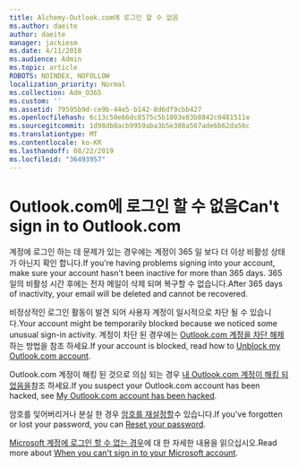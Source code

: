 ```yaml
---
title: Alchemy-Outlook.com에 로그인 할 수 없음
ms.author: daeite
author: daeite
manager: jackiesm
ms.date: 4/11/2018
ms.audience: Admin
ms.topic: article
ROBOTS: NOINDEX, NOFOLLOW
localization_priority: Normal
ms.collection: Adm_O365
ms.custom: ''
ms.assetid: 79595b9d-ce9b-44e5-b142-8d6df9cbb427
ms.openlocfilehash: 6c13c50e66dc8575c5b1803e83b8842c0481511e
ms.sourcegitcommit: 1d98db8acb9959aba3b5e308a567ade6b62da56c
ms.translationtype: MT
ms.contentlocale: ko-KR
ms.lasthandoff: 08/22/2019
ms.locfileid: "36493957"
---
```

# <a name="cant-sign-in-to-outlookcom"></a><span data-ttu-id="f5835-102">Outlook.com에 로그인 할 수 없음</span><span class="sxs-lookup"><span data-stu-id="f5835-102">Can't sign in to Outlook.com</span></span>

<span data-ttu-id="f5835-103">계정에 로그인 하는 데 문제가 있는 경우에는 계정이 365 일 보다 더 이상 비활성 상태가 아닌지 확인 합니다.</span><span class="sxs-lookup"><span data-stu-id="f5835-103">If you're having problems signing into your account, make sure your account hasn't been inactive for more than 365 days.</span></span> <span data-ttu-id="f5835-104">365 일의 비활성 시간 후에는 전자 메일이 삭제 되며 복구할 수 없습니다.</span><span class="sxs-lookup"><span data-stu-id="f5835-104">After 365 days of inactivity, your email will be deleted and cannot be recovered.</span></span>
  
<span data-ttu-id="f5835-105">비정상적인 로그인 활동이 발견 되어 사용자 계정이 일시적으로 차단 될 수 있습니다.</span><span class="sxs-lookup"><span data-stu-id="f5835-105">Your account might be temporarily blocked because we noticed some unusual sign-in activity.</span></span> <span data-ttu-id="f5835-106">계정이 차단 된 경우에는 [Outlook.com 계정을 차단 해제](https://support.office.com/article/f4ad2701-d166-4d8b-8a6a-9af2a1f8a4c4.aspx)하는 방법을 참조 하세요.</span><span class="sxs-lookup"><span data-stu-id="f5835-106">If your account is blocked, read how to [Unblock my Outlook.com account](https://support.office.com/article/f4ad2701-d166-4d8b-8a6a-9af2a1f8a4c4.aspx).</span></span> 
  
<span data-ttu-id="f5835-107">Outlook.com 계정이 해킹 된 것으로 의심 되는 경우 [내 Outlook.com 계정이 해킹 되었음을](https://support.office.com/article/35993ac5-ac2f-494e-aacb-5232dda453d8.aspx)참조 하세요.</span><span class="sxs-lookup"><span data-stu-id="f5835-107">If you suspect your Outlook.com account has been hacked, see [My Outlook.com account has been hacked](https://support.office.com/article/35993ac5-ac2f-494e-aacb-5232dda453d8.aspx).</span></span>
  
<span data-ttu-id="f5835-108">암호를 잊어버리거나 분실 한 경우 [암호를 재설정할](https://go.microsoft.com/fwlink/p/?LinkID=242804)수 있습니다.</span><span class="sxs-lookup"><span data-stu-id="f5835-108">If you've forgotten or lost your password, you can [Reset your password](https://go.microsoft.com/fwlink/p/?LinkID=242804).</span></span>
  
<span data-ttu-id="f5835-109">[Microsoft 계정에 로그인 할 수 없는 경우](https://go.microsoft.com/fwlink/p/?linkid=837479)에 대 한 자세한 내용을 읽으십시오.</span><span class="sxs-lookup"><span data-stu-id="f5835-109">Read more about [When you can't sign in to your Microsoft account](https://go.microsoft.com/fwlink/p/?linkid=837479).</span></span>
  

